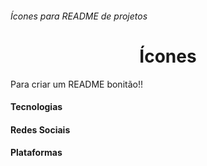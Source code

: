 <h6>Ícones para README de projetos </h6>
<h1 align="center">Ícones</h1>

Para criar um README bonitão!!

<h4> Tecnologias </h4>



<h4> Redes Sociais </h4>



<h4> Plataformas </h4>
